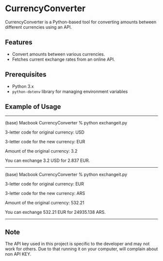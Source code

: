 # CurrencyConverter

CurrencyConverter is a Python-based tool for converting amounts between different currencies using an API.

## Features

- Convert amounts between various currencies.
- Fetches current exchange rates from an online API.

## Prerequisites

- Python 3.x
- `python-dotenv` library for managing environment variables

## Example of Usage

<hr>

(base) Macbook CurrencyConverter % python exchangeit.py

3-letter code for original currency: USD

3-letter code for the new currency: EUR

Amount of the original currency: 3.2

You can exchange 3.2 USD for 2.837 EUR.

<hr>

(base) Macbook CurrencyConverter % python exchangeit.py

3-letter code for original currency: EUR

3-letter code for the new currency: ARS

Amount of the original currency: 532.21

You can exchange 532.21 EUR for 24935.138 ARS.

<hr>

## Note

The API key used in this project is specific to the developer and may not work for others. Due to that running it on your computer, will complain about non API KEY.
